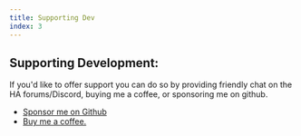 ```yaml
---
title: Supporting Dev
index: 3
---
```


## Supporting Development:

If you'd like to offer support you can do so by providing friendly chat on the HA forums/Discord, buying me a coffee, or sponsoring me on github.

* [Sponsor me on Github](https://github.com/sponsors/maykar)
* [Buy me a coffee.](https://www.buymeacoffee.com/FgwNR2l)
